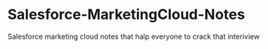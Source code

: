 # Salesforce-MarketingCloud-Notes
Salesforce marketing cloud notes that halp everyone to crack that interiview 

